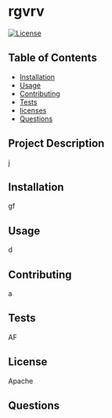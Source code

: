 # rgvrv
[![License](https://img.shields.io/badge/License-Apache_2.0-blue.svg)](https://opensource.org/licenses/Apache-2.0)

## Table of Contents
-  [Installation](#installation)
-  [Usage](#usage)
-  [Contributing](#credits)
-  [Tests](#tests)
-  [licenses](#license)
-  [Questions](#questions)


## Project Description
j


## Installation
gf

## Usage
d

## Contributing
a

## Tests
AF

## License
Apache

## Questions

